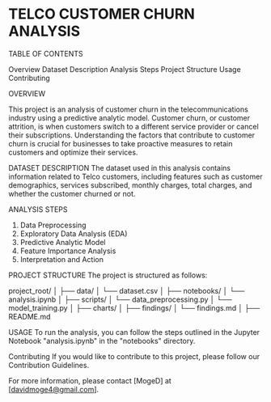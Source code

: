 # TELCO CUSTOMER CHURN ANALYSIS

TABLE OF CONTENTS

Overview
Dataset Description
Analysis Steps
Project Structure
Usage
Contributing

OVERVIEW

This project is an analysis of customer churn in the telecommunications industry using a predictive analytic model. Customer churn, or customer attrition, is when customers switch to a different service provider or cancel their subscriptions. Understanding the factors that contribute to customer churn is crucial for businesses to take proactive measures to retain customers and optimize their services.

DATASET DESCRIPTION
The dataset used in this analysis contains information related to Telco customers, including features such as customer demographics, services subscribed, monthly charges, total charges, and whether the customer churned or not.

ANALYSIS STEPS
1) Data Preprocessing
2) Exploratory Data Analysis (EDA)
3) Predictive Analytic Model
4) Feature Importance Analysis
5) Interpretation and Action

PROJECT STRUCTURE
The project is structured as follows:

project_root/
│
├── data/
│   └── dataset.csv
│
├── notebooks/
│   └── analysis.ipynb
│
├── scripts/
│   └── data_preprocessing.py
│   └── model_training.py
│
├── charts/
│
├── findings/
│   └── findings.md
│
├── README.md

USAGE
To run the analysis, you can follow the steps outlined in the Jupyter Notebook "analysis.ipynb" in the "notebooks" directory.

Contributing
If you would like to contribute to this project, please follow our Contribution Guidelines.


For more information, please contact [MogeD] at [davidmoge4@gmail.com].
